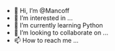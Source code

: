 - 👋 Hi, I’m @Mancoff
- 👀 I’m interested in ...
- 🌱 I’m currently learning Python
- 💞️ I’m looking to collaborate on ...
- 📫 How to reach me ...

<!---
Mancoff/Mancoff is a ✨ special ✨ repository because its `README.md` (this file) appears on your GitHub profile.
You can click the Preview link to take a look at your changes.
--->
